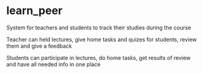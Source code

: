 # learn_peer
System for teachers and students to track their studies during the course

Teacher can held lectures, give home tasks and quizes for students, review them and give a feedback

Students can participate in lectures, do home tasks, get results of review and have all needed info in one place


